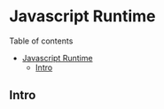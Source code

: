# Javascript Runtime

Table of contents

- [Javascript Runtime](#javascript-runtime)
  - [Intro](#intro)

## Intro
